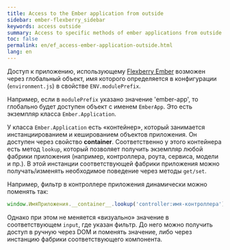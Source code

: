 ```yaml
---
title: Access to the Ember application from outside
sidebar: ember-flexberry_sidebar
keywords: access outside
summary: Access to specific methods of ember applications from outside
toc: false
permalink: en/ef_access-ember-application-outside.html
lang: en
---
```


Доступ к приложению, использующему [Flexberry Ember](ef_landing_page.html) возможен через глобальный объект, имя которого определяется в конфигурации (`environment.js`) в свойстве `ENV.modulePrefix`.

Например, если в `modulePrefix` указано значение 'ember-app', то глобально будет доступен объект с именем `EmberApp`. Это есть экземпляр класса `Ember.Application`.

У класса `Ember.Application` есть «контейнер», который занимается инстанциированием и кешированием объектов приложения. Он доступен через свойство __container__. Соответственно у этого контейнера есть метод `lookup`, который позволяет получить экземпляр любой фабрики приложения (например, контроллера, роута, сервиса, модели и пр.). В этой инстанции соответствующей фабрики приложения можно получать/изменять необходимое поведение через методы `get/set`.
 
Например, фильтр в контроллере приложения динамически можно поменять так:

```javascript
window.ИмяПриложения.__container__.lookup('controller:имя-контроллера').set('filter', 'значение');
```
 
Однако при этом не меняется «визуально» значение в соответствующем `input`, где указан фильтр. До него можно получить доступ в ручную через DOM и поменять значение, либо через инстанцию фабрики соответствующего компонента.
